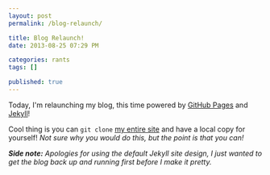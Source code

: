 ```yaml
---
layout: post
permalink: /blog-relaunch/

title: Blog Relaunch!
date: 2013-08-25 07:29 PM

categories: rants
tags: []

published: true
---
```


Today, I'm relaunching my blog, this time powered by [GitHub Pages](https://pages.github.com/) and [Jekyll](https://jekyllrb.com/)!

Cool thing is you can `git clone` [my entire site](https://github.com/sonnyhuynh/sonnyhuynh.github.io) and have a local copy for yourself! _Not sure why you would do this, but the point is that you can!_

_**Side note:** Apologies for using the default Jekyll site design, I just wanted to get the blog back up and running first before I make it pretty._